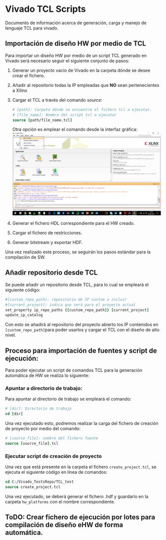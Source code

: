 # Vivado TCL Scripts

Documento de información acerca de generación, carga y manejo de lenguaje TCL para vivado.

## Importación de diseño HW por medio de TCL

Para importar un diseño HW por medio de un script TCL generado en Vivado será necesario seguir el siguiente conjunto de pasos:

1. Generar un proyecto vacío de Vivado en la carpeta dónde se desee crear el fichero.

2. Añadir al repositorio todas la IP empleadas que **NO** sean pertenecientes a Xilinx

3. Cargar el TCL a través del comando *source*:

   ```tcl
   # [path]: Carpeta dónde se encuentre el fichero tcl a ejecutar.
   # [file_name]: Nombre del script tcl a ejecutar
   source [path/file_name.tcl]
   ```
   Otra opción es emplear el comando desde la interfaz gráfica:
   ![Comando desde GUI de Vivado](.\md_images\TCL_Command_GUI.png)

4. Generar el fichero HDL correspondiente para el HW creado.

5. Cargar el fichero de restricciones.

6. Generar bitstream y exportar HDF.

Una vez realizado este proceso, se seguirán los pasos estándar para la compilación de SW.

## Añadir repositorio desde TCL

Se puede añadir un repositorio desde TCL, para lo cual se empleará el siguiente código:

```tcl
#[custom_repo_path]: repositorio de IP custom a incluir
#[current_project]: indica que será para el proyecto actual
set_property ip_repo_paths {[custom_repo_path]} [current_project]
update_ip_catalog
```

Con esto se añadirá al repositorio del proyecto abierto los IP contenidos en `[custom_repo_path]`para poder usarlos y cargar el TCL con el diseño de alto nivel.

## Proceso para importación de fuentes y script de ejecución:

Para poder ejecutar un script de comandos TCL para la generación automática de HW se realiza lo siguiente:

### Apuntar a directorio de trabajo:

Para apuntar al directorio de trabajo se empleará el comando:

```tcl
# [dir]: Directorio de trabajo
cd [dir]
```

Una vez ejecutado esto, podremos realizar la carga del fichero de creación de proyecto por medio del comando:

```tcl
# [source_file]: nombre del fichero fuente
source [source_file].tcl
```

### Ejecutar script de creación de proyecto

Una vez que está presente en la carpeta el fichero `create_project.tcl`, se ejecuta el siguiente código en línea de comandos:

```tcl
cd C:/Vivado_TestsRepo/TCL_test
source create_project.tcl
```

Una vez ejecutado, se deberá generar el fichero .hdf y guardarlo en la carpeta `hw_platforms` con el nombre correspondiente.

## ToDO: Crear fichero de ejecución por lotes para compilación de diseño eHW de forma automática.





